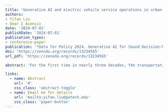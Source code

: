 ```yaml
---
title: 'Generative AI and electric vehicle service operations in urban and remote areas'
authors:
- Yifan Liu
- Omar I Asensio
date: '2024-07-01'
publishDate: '2024-07-01'
publication_types:
- conference-paper
publication: '*Data for Policy 2024. Generative AI for Sound Decision-Making*'
doi: 'https://zenodo.org/records/13234565'
url_pdf: 'https://zenodo.org/records/13234565'

abstract: 'For the first time in nearly three decades, the transportation sector is now the largest source of U.S. greenhouse gas emissions. To accelerate climate action, governments are promoting zero emission vehicles (ZEV) policies to accelerate the electrification of cars and trucks, as well as increase equity in access to public charging facilities. However, given the decentralized models of charging station growth, individual station operators set prices and access policies, which have created data interoperability challenges for large-scale analysis of service operations. In this talk, I will describe the use of generative AI and expert specialization to overcome fundamental evaluation challenges with distributed and unstructured digital consumer data, particularly in the context of electric vehicles. By guiding context learning with chain-of-thought prompting, we significantly reduce research evaluation costs with GPT-4, compared with conventional methods of analysis. Using this approach, we evaluate the state of the U.S. electric vehicle charging infrastructure from 2011-2022. The analysis covers 31,527 chargers nationwide, with special emphasis on reliability and distributive-equity issues that impact climate-disadvantaged communities. We uncover evidence that failures in service operations are dominant challenges to the delivery of public charging services. Survival analysis also indicates significantly lower survival rates for charging stations located in climate-disadvantaged communities, particularly for those that are not part of a network with contractual maintenance subscription services. Non-networked stations also face a higher frequency of station losses by consumers. Evidence shows persistent reliability and service provision gaps affecting 22.7 million individuals, particularly in rural communities and urban clusters not expected to be in targeted federal investment zones.'

links:
  - name: Abstract
    url: '#'
    css_class: 'abstract-toggle'
  - name: Email me for details
    url: 'mailto:yifan.liu@gatech.edu'
    css_class: 'paper-button'
---
```


<style>
.paper-button {
  background-color: white !important;
  color: #81c784 !important;
  border: 1px solid #81c784 !important;
}

.abstract-toggle {
  background-color: white !important;
  color: #81c784 !important;
  border: 1px solid #81c784 !important;
}
</style>

<script>
document.addEventListener('DOMContentLoaded', function() {
  var abstractToggle = document.querySelector('.abstract-toggle');
  var abstract = document.querySelector('.article-style');
  
  if (abstract) {
    abstract.style.display = 'none';
  }
  
  if (abstractToggle) {
    abstractToggle.addEventListener('click', function(e) {
      e.preventDefault();
      if (abstract) {
        abstract.style.display = abstract.style.display === 'none' ? 'block' : 'none';
      }
    });
  }
});
</script> 